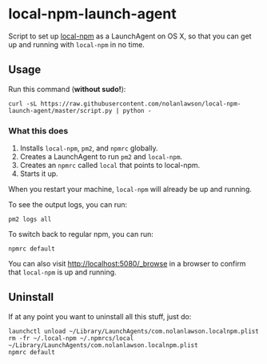 local-npm-launch-agent
====

Script to set up [local-npm](https://github.com/nolanlawson/local-npm/) as a LaunchAgent on OS X, so that you can get up and running with `local-npm` in no time.

Usage
---

Run this command (**without sudo!**):

    curl -sL https://raw.githubusercontent.com/nolanlawson/local-npm-launch-agent/master/script.py | python -

### What this does

1. Installs `local-npm`, `pm2`, and `npmrc` globally.
2. Creates a LaunchAgent to run `pm2` and `local-npm`.
3. Creates an `npmrc` called `local` that points to local-npm.
4. Starts it up.

When you restart your machine, `local-npm` will already be up and running.

To see the output logs, you can run:

    pm2 logs all

To switch back to regular npm, you can run:

    npmrc default

You can also visit [http://localhost:5080/_browse](http://localhost:5080/_browse) in a browser to confirm that `local-npm` is up and running.

Uninstall
----

If at any point you want to uninstall all this stuff, just do:

    launchctl unload ~/Library/LaunchAgents/com.nolanlawson.localnpm.plist
    rm -fr ~/.local-npm ~/.npmrcs/local ~/Library/LaunchAgents/com.nolanlawson.localnpm.plist
    npmrc default